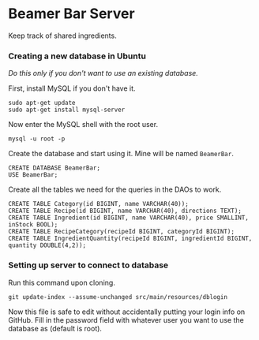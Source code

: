 # Beamer Bar Server
Keep track of shared ingredients.


### Creating a new database in Ubuntu
*Do this only if you don't want to use an existing database.*

First, install MySQL if you don't have it.

```
sudo apt-get update
sudo apt-get install mysql-server
```

Now enter the MySQL shell with the root user.

```
mysql -u root -p
```

Create the database and start using it. Mine will be named `BeamerBar`. 

```
CREATE DATABASE BeamerBar;
USE BeamerBar;
```

Create all the tables we need for the queries in the DAOs to work.

```
CREATE TABLE Category(id BIGINT, name VARCHAR(40));
CREATE TABLE Recipe(id BIGINT, name VARCHAR(40), directions TEXT);
CREATE TABLE Ingredient(id BIGINT, name VARCHAR(40), price SMALLINT, inStock BOOL);
CREATE TABLE RecipeCategory(recipeId BIGINT, categoryId BIGINT);
CREATE TABLE IngredientQuantity(recipeId BIGINT, ingredientId BIGINT, quantity DOUBLE(4,2));
```

### Setting up server to connect to database

Run this command upon cloning.

```
git update-index --assume-unchanged src/main/resources/dblogin
```

Now this file is safe to edit without accidentally putting your login info on GitHub. Fill in the password field with whatever user you want to use the database as (default is root).